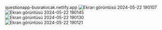 questionapp-busrakocak.netlify.app
![Ekran görüntüsü 2024-05-22 190107](https://github.com/busraskocak/QuestionApp/assets/128819674/e1af8351-c234-49ab-a74e-056a1bcc1683)
![Ekran görüntüsü 2024-05-22 190145](https://github.com/busraskocak/QuestionApp/assets/128819674/78c9a747-76d3-454d-8985-8d87445ce284)
![Ekran görüntüsü 2024-05-22 190130](https://github.com/busraskocak/QuestionApp/assets/128819674/d9ccb979-3ce4-42cf-9498-5ea9ebb9e341)
![Ekran görüntüsü 2024-05-22 190121](https://github.com/busraskocak/QuestionApp/assets/128819674/7987454c-52dd-4c91-b5fc-9d1ca4a8142c)
